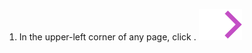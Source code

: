1. In the upper-left corner of any page, click <span aria-label="the Octocat icon" class="octicon octicon-mark-github"></span>.
![Octocat icon](/assets/images/site/favicon.png)
